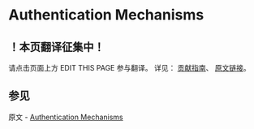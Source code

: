 # Authentication Mechanisms

## ！本页翻译征集中！

请点击页面上方 EDIT THIS PAGE 参与翻译。
详见：
[贡献指南]( https://github.com/JinMuInfo/MongoDB-Manual-zh/blob/master/CONTRIBUTING.md )、
[原文链接](  https://docs.mongodb.com/manual/core/authentication-mechanisms/  )。

## 参见

原文 - [Authentication Mechanisms]( https://docs.mongodb.com/manual/core/authentication-mechanisms/ )


